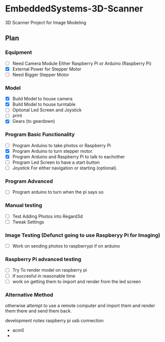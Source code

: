 # EmbeddedSystems-3D-Scanner
3D Scanner Project for Image Modeling

## Plan

### Equipment
- [ ] Need Camera Module Either Raspberry Pi or Arduino (Raspberry Pi)
- [x] External Power for Stepper Motor
- [ ] Need Bigger Stepper Motor

### Model
- [x] Build Model to house camera
- [X] Build Model to house turntable
- [ ] Optional Led Screen and Joystick 
- [ ] print
- [X] Gears (to geardown)

### Program Basic Functionality
- [ ] Program Arduino to take photos or Raspberry Pi
- [X] Program Arduino to turn stepper motor.
- [x] Program Arduino and Raspberry Pi to talk to eachother
- [ ] Program Led Screen to have a start button
- [ ] Joystick For either navigation or starting (optional).

### Program Advanced
- [ ] Program arduino to turn when the pi says so

### Manual testing
- [ ] Test Adding Photos into Regard3d
- [ ] Tweak Settings

### Image Testing (Defunct going to use Raspberyy Pi for Imaging)
- [ ] Work on sending photos to raspberrypi if on arduino

### Raspberry Pi advanced testing
- [ ] Try To render model on raspberry pi 
- [ ] if succesful in reasonable time
- [ ] work on getting them to import and render from the led screen

### Alternative Method
otherwise attempt to use a remote computer and import them and render them there
and send them back.



development notes
raspberry pi usb connection
- acm0
-
